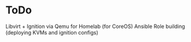 # ToDo

Libvirt + Ignition via Qemu for Homelab (for CoreOS)
Ansible Role building (deploying KVMs and ignition configs)
